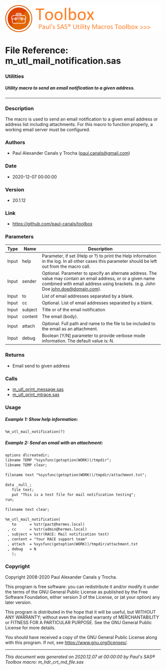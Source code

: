 ![../../misc/images/doc_banner.png](../../misc/images/doc_banner.png)
# 
# File Reference: m_utl_mail_notification.sas

### Utilities

##### Utility macro to send an email notification to a given address.

***

### Description
The macro is used to send an email notification to a given email address or address list including attachments. For this macro to function properly, a working email server must be configured.



### Authors
* Paul Alexander Canals y Trocha (paul.canals@gmail.com)

### Date
* 2020-12-07 00:00:00

### Version
* 20.1.12

### Link
* https://github.com/paul-canals/toolbox

### Parameters
| Type | Name | Description |
| ---- | ---- | ----------- |
| Input | help | Parameter, if set (Help or ?) to print the Help information in the log. In all other cases this parameter should be left out from the macro call. |
| Input | sender | Optional. Parameter to specify an alternate address. The value may contain an email address, or or a given name combined with email address using brackets. (e.g. John Doe <john.doe@domain.com>). |
| Input | to | List of email addresses separated by a blank. |
| Input | cc | Optional. List of email addresses separated by a blank. |
| Input | subject | Title or  of the email notification |
| Input | content | The email  (body). |
| Input | attach | Optional. Full path and name to the file to be included to the email as an attachment. |
| Input | debug | Boolean [Y/N] parameter to provide verbose mode information. The default value is: N. |

### Returns
* Email send to given address

### Calls
* [m_utl_print_message.sas](m_utl_print_message.md)
* [m_utl_print_mtrace.sas](m_utl_print_mtrace.md)

### Usage

##### Example 1: Show help information:
```sas
%m_utl_mail_notification(?)
```

##### Example 2: Send an email with an attachment:
```sas
options dlcreatedir;
libname TEMP "%sysfunc(getoption(WORK))/tmpdir";
libname TEMP clear;

filename text "%sysfunc(getoption(WORK))/tmpdir/attachment.txt";

data _null_;
   file text;
   put "This is a test file for mail notification testing";
run;

filename text clear;

%m_utl_mail_notification(
   to      = %str(pact@hermes.local)
 , cc      = %str(admin@hermes.local)
 , subject = %str(RACE: Mail notification test)
 , content = "Your RACE support team"
 , attach  = %sysfunc(getoption(WORK))/tmpdir/attachment.txt
 , debug   = N
   );
```

### Copyright
Copyright 2008-2020 Paul Alexander Canals y Trocha. 
 
This program is free software: you can redistribute it and/or modify 
it under the terms of the GNU General Public License as published by 
the Free Software Foundation, either version 3 of the License, or 
(at your option) any later version. 
 
This program is distributed in the hope that it will be useful, 
but WITHOUT ANY WARRANTY; without even the implied warranty of 
MERCHANTABILITY or FITNESS FOR A PARTICULAR PURPOSE. See the 
GNU General Public License for more details. 
 
You should have received a copy of the GNU General Public License 
along with this program. If not, see <https://www.gnu.org/licenses/>. 


***
*This document was generated on 2020.12.07 at 00:00:00 by Paul's SAS&reg; Toolbox macro: m_hdr_crt_md_file.sas*
